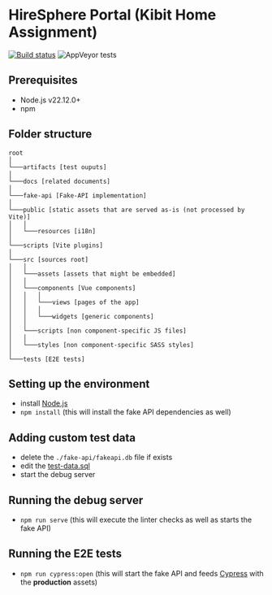# HireSphere Portal (Kibit Home Assignment)
[![Build status](https://ci.appveyor.com/api/projects/status/e1xehleqr7yn7do9/branch/main?svg=true)](https://ci.appveyor.com/project/Sholtee/hiresphere/branch/main)
![AppVeyor tests](https://img.shields.io/appveyor/tests/sholtee/hiresphere/main)

## Prerequisites
- Node.js v22.12.0+
- npm

## Folder structure
```
root
│
└───artifacts [test ouputs]
│
└───docs [related documents]
│
└───fake-api [Fake-API implementation]
│
└───public [static assets that are served as-is (not processed by Vite)]
│   │
│   └───resources [i18n]
│
└───scripts [Vite plugins]
│
└───src [sources root]
│   │
│   └───assets [assets that might be embedded]
│   │
│   └───components [Vue components]
│   │   │
│   │   └───views [pages of the app]
│   │   │
│   │   └───widgets [generic components]
│   │
│   └───scripts [non component-specific JS files]
│   │
│   └───styles [non component-specific SASS styles]
│
└───tests [E2E tests]
```

## Setting up the environment
- install [Node.js](https://nodejs.org/dist/v22.12.0/node-v22.12.0-x64.msi )
- `npm install` (this will install the fake API dependencies as well)

## Adding custom test data
- delete the `./fake-api/fakeapi.db` file if exists
- edit the [test-data.sql](https://github.com/Sholtee/hiresphere/blob/main/fake-api/test-data.sql)
- start the debug server

## Running the debug server
- `npm run serve` (this will execute the linter checks as well as starts the fake API)

## Running the E2E tests
- `npm run cypress:open` (this will start the fake API and feeds [Cypress](https://www.cypress.io/) with the **production** assets)